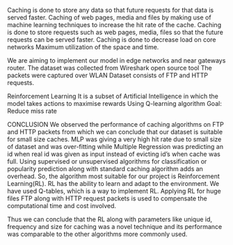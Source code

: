 Caching is done to store any data so that future requests for that data is served faster.
Caching of web pages, media and files by making use of machine learning techniques to increase the hit rate of the cache.
Caching is done to store requests such as web pages, media, files so that the future requests can be served faster.
Caching is done to decrease load on core networks
Maximum utilization of the space and time.

We are aiming to implement our model in edge networks and   near gateways router.
The dataset was collected from Wireshark open source tool
The packets were captured over WLAN
Dataset consists of FTP and HTTP requests.

Reinforcement Learning
It is a subset of Artificial Intelligence in which the model takes actions to maximise rewards
Using Q-learning algorithm
Goal: Reduce miss rate

CONCLUSION
We observed the performance of caching algorithms on FTP and HTTP packets from which we can conclude that our dataset is suitable for small size caches.
MLP was giving a very high hit rate due to small size of dataset and was over-fitting while Multiple Regression was predicting an id when real id was given as input instead of evicting id’s when cache was full.
Using supervised or unsupervised algorithms for classification or popularity prediction along with standard caching algorithm adds an overhead. 
So, the algorithm most suitable for our project is Reinforcement Learning(RL). RL has the ability to learn and adapt to the environment. We have used Q-tables, which is a way to implement RL.
Applying RL for huge files FTP along with HTTP request packets is used to compensate the computational time and cost involved.

Thus we can conclude that the RL along with parameters like unique id,  frequency and size for caching was a novel technique and its performance was comparable to the other algorithms more commonly used. 













